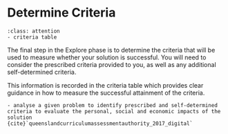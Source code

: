 # Determine Criteria

```{admonition} Tools used:
:class: attention
- criteria table
```

The final step in the Explore phase is to determine the criteria that will be used to measure whether your solution is successful. You will need to consider the prescribed criteria provided to you, as well as any additional self-determined criteria.

This information is recorded in the criteria table which provides clear guidance in how to measure the successful attainment of the criteria.

```{admonition} Unit 1 subject matter covered:
- analyse a given problem to identify prescribed and self-determined criteria to evaluate the personal, social and economic impacts of the solution
{cite}`queenslandcurriculumassessmentauthority_2017_digital`
```